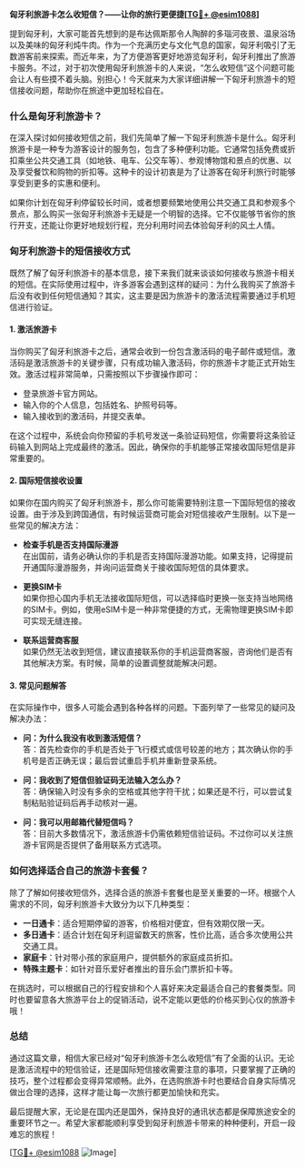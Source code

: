 **匈牙利旅游卡怎么收短信？——让你的旅行更便捷[[TG💪+ @esim1088](https://t.me/s/esim1088)]**

提到匈牙利，大家可能首先想到的是布达佩斯那令人陶醉的多瑙河夜景、温泉浴场以及美味的匈牙利炖牛肉。作为一个充满历史与文化气息的国家，匈牙利吸引了无数游客前来探索。而近年来，为了方便游客更好地游览匈牙利，匈牙利推出了旅游卡服务。不过，对于初次使用匈牙利旅游卡的人来说，“怎么收短信”这个问题可能会让人有些摸不着头脑。别担心！今天就来为大家详细讲解一下匈牙利旅游卡的短信接收问题，帮助你在旅途中更加轻松自在。

### 什么是匈牙利旅游卡？

在深入探讨如何接收短信之前，我们先简单了解一下匈牙利旅游卡是什么。匈牙利旅游卡是一种专为游客设计的服务包，包含了多种便利功能。它通常包括免费或折扣乘坐公共交通工具（如地铁、电车、公交车等）、参观博物馆和景点的优惠、以及享受餐饮和购物的折扣等。这种卡的设计初衷是为了让游客在匈牙利旅行时能够享受到更多的实惠和便利。

如果你计划在匈牙利停留较长时间，或者想要频繁地使用公共交通工具和参观多个景点，那么购买一张匈牙利旅游卡无疑是一个明智的选择。它不仅能够节省你的旅行开支，还能让你更好地规划行程，充分利用时间去体验匈牙利的风土人情。

### 匈牙利旅游卡的短信接收方式

既然了解了匈牙利旅游卡的基本信息，接下来我们就来谈谈如何接收与旅游卡相关的短信。在实际使用过程中，许多游客会遇到这样的疑问：为什么我购买了旅游卡后没有收到任何短信通知？其实，这主要是因为旅游卡的激活流程需要通过手机短信进行验证。

#### 1. **激活旅游卡**
当你购买了匈牙利旅游卡之后，通常会收到一份包含激活码的电子邮件或短信。激活码是激活旅游卡的关键步骤，只有成功输入激活码，你的旅游卡才能正式开始生效。激活过程非常简单，只需按照以下步骤操作即可：

- 登录旅游卡官方网站。
- 输入你的个人信息，包括姓名、护照号码等。
- 输入接收到的激活码，并提交表单。

在这个过程中，系统会向你预留的手机号发送一条验证码短信，你需要将这条验证码输入到网站上完成最终的激活。因此，确保你的手机能够正常接收国际短信是非常重要的。

#### 2. **国际短信接收设置**
如果你在国内购买了匈牙利旅游卡，那么你可能需要特别注意一下国际短信的接收设置。由于涉及到跨国通信，有时候运营商可能会对短信接收产生限制。以下是一些常见的解决方法：

- **检查手机是否支持国际漫游**  
  在出国前，请务必确认你的手机是否支持国际漫游功能。如果支持，记得提前开通国际漫游服务，并询问运营商关于接收国际短信的具体要求。

- **更换SIM卡**  
  如果你担心国内手机无法接收国际短信，可以选择临时更换一张支持当地网络的SIM卡。例如，使用eSIM卡是一种非常便捷的方式，无需物理更换SIM卡即可实现无缝连接。

- **联系运营商客服**  
  如果仍然无法收到短信，建议直接联系你的手机运营商客服，咨询他们是否有其他解决方案。有时候，简单的设置调整就能解决问题。

#### 3. **常见问题解答**
在实际操作中，很多人可能会遇到各种各样的问题。下面列举了一些常见的疑问及解决办法：

- **问：为什么我没有收到激活短信？**  
  答：首先检查你的手机是否处于飞行模式或信号较差的地方；其次确认你的手机号是否正确无误；最后尝试重启手机并重新登录系统。

- **问：我收到了短信但验证码无法输入怎么办？**  
  答：确保输入时没有多余的空格或其他字符干扰；如果还是不行，可以尝试复制粘贴验证码后再手动核对一遍。

- **问：我可以用邮箱代替短信吗？**  
  答：目前大多数情况下，激活旅游卡仍需依赖短信验证码。不过你可以关注旅游卡官网是否提供了备用联系方式选项。

### 如何选择适合自己的旅游卡套餐？

除了了解如何接收短信外，选择合适的旅游卡套餐也是至关重要的一环。根据个人需求的不同，匈牙利旅游卡大致分为以下几种类型：

- **一日通卡**：适合短期停留的游客，价格相对便宜，但有效期仅限一天。
- **多日通卡**：适合计划在匈牙利逗留数天的旅客，性价比高，适合多次使用公共交通工具。
- **家庭卡**：针对带小孩的家庭用户，提供额外的家庭成员折扣。
- **特殊主题卡**：如针对音乐爱好者推出的音乐会门票折扣卡等。

在挑选时，可以根据自己的行程安排和个人喜好来决定最适合自己的套餐类型。同时也要留意各大旅游平台上的促销活动，说不定能以更低的价格买到心仪的旅游卡哦！

### 总结

通过这篇文章，相信大家已经对“匈牙利旅游卡怎么收短信”有了全面的认识。无论是激活流程中的短信验证，还是国际短信接收需要注意的事项，只要掌握了正确的技巧，整个过程都会变得异常顺畅。此外，在选购旅游卡时也要结合自身实际情况做出合理的选择，这样才能让每一次旅行都更加愉快和充实。

最后提醒大家，无论是在国内还是国外，保持良好的通讯状态都是保障旅途安全的重要环节之一。希望大家都能顺利享受到匈牙利旅游卡带来的种种便利，开启一段难忘的旅程！

[[TG💪+ @esim1088](https://t.me/s/esim1088) ![Image](https://i.postimg.cc/4NQfJmqS/Snipaste-2025-05-13-00-14-12.png)]